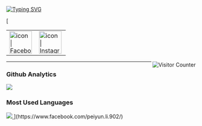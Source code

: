 <a href="https://git.io/typing-svg"><img src="https://readme-typing-svg.herokuapp.com?font=Fira+Code&pause=1000&width=435&lines=Welcome+to+Yun-1111+homepage" alt="Typing SVG" /></a>

<!--
**Yun-1111/Yun-1111** is a ✨ _special_ ✨ repository because its `README.md` (this file) appears on your GitHub profile.

Here are some ideas to get you started:

- 🌱 (movie)
- 👯 (friend)
- 💬 (question)
- ⚡ (travel)
-->
<table>
  <tbody>
    <tr>
      <td><a href="https://www.facebook.com/peiyun.li.902/"><img align="left" src="https://user-images.githubusercontent.com/8935531/161361100-1fe2b952-4a79-48ec-8646-58f1f4f9738c.gif" alt="icon | Facebook" width="60"/></a></td>
      <td><a href="https://www.instagram.com/yun_1016_/"><img align="left" src="https://user-images.githubusercontent.com/8935531/161361084-a010cae7-5b98-4d09-a189-03862dc6e86e.gif" alt="icon | Instagram" width="60"/></a></td>
   [ </tr>
  </tbody>
</table>
<img align="right" alt="Visitor Counter" src="https://komarev.com/ghpvc/?username=htchu&style=flat-square&&label=Profile+Views&color=50A1FF">

---

### Github Analytics
<a href="https://github.com/htchu">
  <img src="https://github-readme-stats.vercel.app/api?username=htchu&count_private=true&show_icons=true&include_all_commits=true" />
</a>

### Most Used Languages
<a href="https://github.com/htchu">
  <img src="https://github-readme-stats.vercel.app/api/top-langs/?username=htchu&layout=compact&hide=HTML,CSS,Stylus,CoffeeScript,EJS&langs_count=10" />
</a>
](https://www.facebook.com/peiyun.li.902/)
